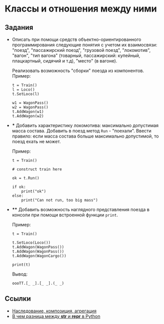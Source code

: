 # Классы и отношения между ними

## Задания

* Описать при помощи средств объектно-ориентированного
  программирования следующие понятия с учетом их взаимосвязи: "поезд",
  "пассажирский поезд", "грузовой поезд", "локомотив", "вагон", "тип
  вагона" (товарный, пассажирский: купейный, плацкартный, сидячий и
  т.д), "место" (в вагоне).

    Реализовать возможность "сборки" поезда из компонентов. Пример:

    ```
    t = Train()
    l = Loco()
    t.SetLoco(l)

    w1 = WagonPass()
    w2 = WagonPass()
    t.AddWagon(w1)
    t.AddWagon(w2)
    ```

* **\*** Добавить характеристику локомотива: максимально допустимая
  масса состава. Добавить в поезд метод `Run` - "поехали". Ввести
  правило: если масса состава больше максимально допустимой, то поезд
  ехать не может.

    Пример:

    ```
    t = Train()

    # construct train here

    ok = t.Run()

    if ok:
        print("ok")
    else:
        print("Can not run, too big mass")
    ```

* **\*\*** Добавить возможность наглядного представления поезда в
  консоли при помощи встроенной функции `print`.

    Пример:

    ```
    t = Train()

    t.SetLoco(Loco())
    t.AddWagon(WagonPass())
    t.AddWagon(WagonPass())
    t.AddWagon(WagonCargo())

    print(t)
    ```

    Вывод:

    ```
    oooTT.[_ _].[_ _].(_ _)
    ```

## Ссылки

* [Наследование, композиция,
  агрегация](https://habr.com/ru/post/354046/)
* [В чем разница между __str__ и __repr__ в
  Python](https://habr.com/ru/sandbox/82471/)
